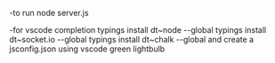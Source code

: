 -to run
node server.js

-for vscode completion
typings install dt~node --global
typings install dt~socket.io --global
typings install dt~chalk --global
and create a jsconfig.json using vscode green lightbulb
